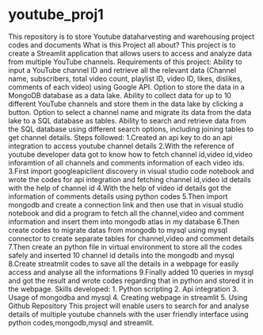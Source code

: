 # youtube_proj1
This repository is to store Youtube dataharvesting and warehousing project codes and documents
What is this Project all about?
    This project is to create a Streamlit application that allows users to access and analyze data from multiple YouTube channels.
Requirements of this project:
     Ability to input a YouTube channel ID and retrieve all the relevant data (Channel name, subscribers, total video count, playlist ID, video ID, likes, dislikes, comments of each video) using Google API.
     Option to store the data in a MongoDB database as a data lake.
     Ability to collect data for up to 10 different YouTube channels and store them in the data lake by clicking a button.
     Option to select a channel name and migrate its data from the data lake to a SQL database as tables.
     Ability to search and retrieve data from the SQL database using different search options, including joining tables to get channel details.
Steps followed:
     1.Created an api key to do an api integration to access youtube channel details
     2.With the reference of youtube developer data got to know how to fetch channel id,video id,video inforamtion of all channels and comments information of each video ids.
     3.First import googleapiclient discovery in visual studio code notebook and wrote the codes for api integration and fetching channel id,video id details with the help of channel id
     4.With the help of video id details got the information of comments details using python codes
     5.Then import mongodb and create a connection link and then use that in visual studio notebook and did a program to fetch all the channel,video and comment information and insert them into mongodb atlas in my database
     6.Then create codes to migrate datas from mongodb to mysql using mysql connector to create separate tables for channel,video and comment details
     7.Then create an python file in virtual environment to store all the codes safely and inserted 10 channel id details into the mongodb and mysql
     8.Create streatmlit codes to save all the details in a webpage for easily access and analyse all the informations
     9.Finally added 10 queries in mysql and got the result and wrote codes regarding that in python and stored it in the webpage.
Skills developed:
     1. Python scripting
     2. Api integration
     3. Usage of mongodba and mysql
     4. Creating webpage in streamlit
     5. Using Github Repository
     This project will enable users to search for and analyse details of multiple youtube channels with the user friendly interface using python codes,mongodb,mysql and streamlit.
     
     


